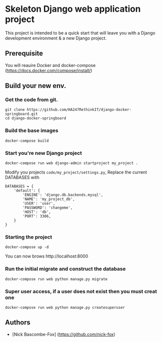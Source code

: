 # Skeleton Django web application project

This project is intended to be a quick start that will leave you with a Django development environment & a new Django project.

## Prerequisite

You will reauire Docker and docker-compose (https://docs.docker.com/compose/install/)

## Build your new env.

### Get the code from git.
```
git clone https://github.com/HA247RethinkIT/django-docker-springboard.git
cd django-docker-springboard
```

### Build the base images
```
docker-compose build
```

### Start you're new Django project
```
docker-compose run web django-admin startproject my_project .
```

 Modify you projects `code/my_project/settings.py`, Replace the current DATABASES with 
```
DATABASES = {
    'default': {
        'ENGINE': 'django.db.backends.mysql',
        'NAME': 'my_project_db',
        'USER': 'user',
        'PASSWORD': 'changeme',
        'HOST': 'db',
        'PORT': 3306,
    }
}
```

### Starting the project
```
docker-compose up -d
```
You can now  brows http://localhost:8000

### Run the initial migrate and construct the database
```
docker-compose run web python manage.py migrate
```

### Super user access, if a user does not exist then you must creat one
```
docker-compose run web python manage.py createsuperuser
```

## Authors

* [Nick Bascombe-Fox] (https://github.com/nick-fox)


